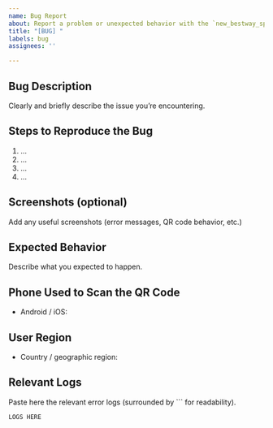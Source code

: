 ```yaml
---
name: Bug Report
about: Report a problem or unexpected behavior with the `new_bestway_spa` integration
title: "[BUG] "
labels: bug
assignees: ''

---
```


## Bug Description
Clearly and briefly describe the issue you’re encountering.


## Steps to Reproduce the Bug
1. …
2. …
3. …
4. …

## Screenshots (optional)

Add any useful screenshots (error messages, QR code behavior, etc.)

## Expected Behavior
Describe what you expected to happen.

## Phone Used to Scan the QR Code
- Android / iOS:

## User Region
- Country / geographic region:

## Relevant Logs
Paste here the relevant error logs (surrounded by ``` for readability).
```text
LOGS HERE